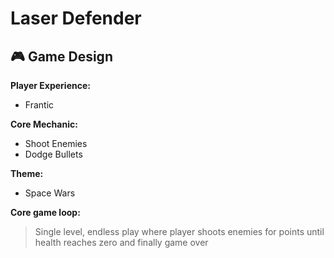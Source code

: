 # Laser Defender
 
## :video_game: Game Design

**Player Experience:**

- Frantic

**Core Mechanic:**

- Shoot Enemies
- Dodge Bullets

**Theme:**

- Space Wars

**Core game loop:**

> Single level, endless play where player shoots enemies for points until health reaches zero and finally game over
